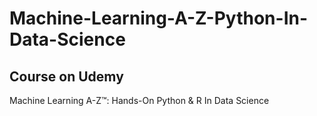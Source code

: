 # Machine-Learning-A-Z-Python-In-Data-Science

## Course on Udemy
Machine Learning A-Z™: Hands-On Python & R In Data Science
